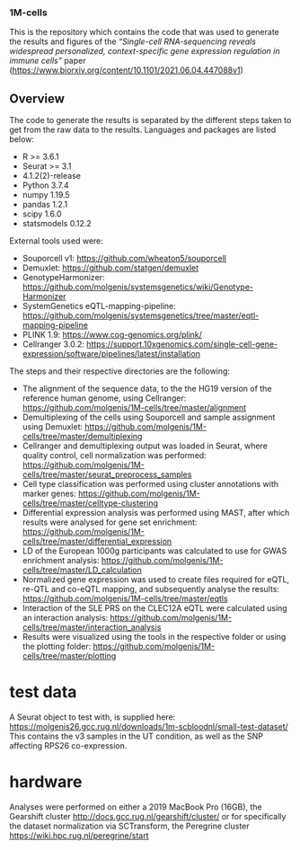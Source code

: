 ### 1M-cells

This is the repository which contains the code that was used to generate the results and figures of the *“Single-cell RNA-sequencing reveals widespread personalized, context-specific gene expression regulation in immune cells”* paper (https://www.biorxiv.org/content/10.1101/2021.06.04.447088v1)

## Overview

The code to generate the results is separated by the different steps taken to get from the raw data to the results. Languages and packages are listed below:

  - R >= 3.6.1
  - Seurat >= 3.1
  - 4.1.2(2)-release
  - Python 3.7.4
  - numpy 1.19.5
  - pandas 1.2.1
  - scipy 1.6.0
  - statsmodels 0.12.2

External tools used were:

  - Souporcell v1: https://github.com/wheaton5/souporcell
  - Demuxlet: https://github.com/statgen/demuxlet
  - GenotypeHarmonizer: https://github.com/molgenis/systemsgenetics/wiki/Genotype-Harmonizer
  - SystemGenetics eQTL-mapping-pipeline: https://github.com/molgenis/systemsgenetics/tree/master/eqtl-mapping-pipeline
  - PLINK 1.9: https://www.cog-genomics.org/plink/
  - Cellranger 3.0.2: https://support.10xgenomics.com/single-cell-gene-expression/software/pipelines/latest/installation


The steps and their respective directories are the following:

  - The alignment of the sequence data, to the the HG19 version of the reference human genome, using Cellranger: https://github.com/molgenis/1M-cells/tree/master/alignment
  - Demultiplexing of the cells using Souporcell and sample assignment using Demuxlet: https://github.com/molgenis/1M-cells/tree/master/demultiplexing
  - Cellranger and demultiplexing output was loaded in Seurat, where quality control, cell normalization was performed: https://github.com/molgenis/1M-cells/tree/master/seurat_preprocess_samples
  - Cell type classification was performed using cluster annotations with marker genes: https://github.com/molgenis/1M-cells/tree/master/celltype-clustering
  - Differential expression analysis was performed using MAST, after which results were analysed for gene set enrichment: https://github.com/molgenis/1M-cells/tree/master/differential_expression
  - LD of the European 1000g participants was calculated to use for GWAS enrichment analysis: https://github.com/molgenis/1M-cells/tree/master/LD_calculation
  - Normalized gene expression was used to create files required for eQTL, re-QTL and co-eQTL mapping, and subsequently analyse the results: https://github.com/molgenis/1M-cells/tree/master/eqtls
  - Interaction of the SLE PRS on the CLEC12A eQTL were calculated using an interaction analysis: https://github.com/molgenis/1M-cells/tree/master/interaction_analysis
  - Results were visualized using the tools in the respective folder or using the plotting folder: https://github.com/molgenis/1M-cells/tree/master/plotting


# test data
A Seurat object to test with, is supplied here: https://molgenis26.gcc.rug.nl/downloads/1m-scbloodnl/small-test-dataset/
This contains the v3 samples in the UT condition, as well as the SNP affecting RPS26 co-expression.


# hardware
Analyses were performed on either a 2019 MacBook Pro (16GB), the Gearshift cluster http://docs.gcc.rug.nl/gearshift/cluster/ or for specifically the dataset normalization via SCTransform, the Peregrine cluster https://wiki.hpc.rug.nl/peregrine/start
